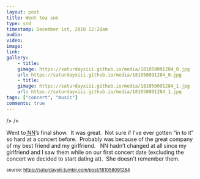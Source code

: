 ```yaml
---
layout: post
title: Went toa snn
type: snd
timestamp: December 1st, 2018 12:28am
audio: 
video: 
image: 
link: 
gallery:
	- title: 
	gimage: https://saturdayxiii.github.io/media/181058091284_0.jpg
	url: https://saturdayxiii.github.io/media/181058091284_0.jpg
	- title: 
	gimage: https://saturdayxiii.github.io/media/181058091284_1.jpg
	url: https://saturdayxiii.github.io/media/181058091284_1.jpg
tags: ["concert", "music"]
comments: true
---
```


 />
 />
        
Went to<a href="https://nnedmonton.bandcamp.com" target="_blank"> NN</a>’s final show.  It was great.  Not sure if I’ve ever gotten “in to it” so hard at a concert before.  Probably was because of the great company of my best friend and my girlfriend.  
NN hadn’t changed at all since my girlfriend and I saw them while on our first concert date (excluding the concert we decided to start dating at).  She doesn't remember them.
 
  
<small>source: https://saturdayxiii.tumblr.com/post/181058091284</small>